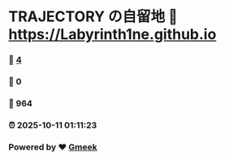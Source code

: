 # TRAJECTORY の自留地 :link: https://Labyrinth1ne.github.io 
### :page_facing_up: [4](https://Labyrinth1ne.github.io/tag.html) 
### :speech_balloon: 0 
### :hibiscus: 964 
### :alarm_clock: 2025-10-11 01:11:23 
### Powered by :heart: [Gmeek](https://github.com/Meekdai/Gmeek)
